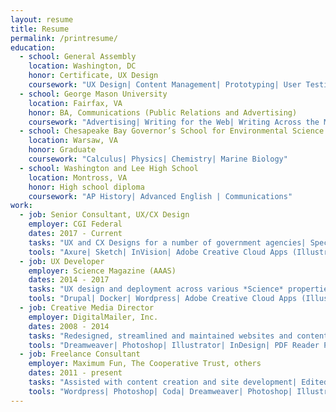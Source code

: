 ```yaml
---
layout: resume
title: Resume
permalink: /printresume/
education:
  - school: General Assembly
    location: Washington, DC
    honor: Certificate, UX Design
    coursework: "UX Design| Content Management| Prototyping| User Testing| Web Accessibility"
  - school: George Mason University
    location: Fairfax, VA
    honor: BA, Communications (Public Relations and Advertising)
    coursework: "Advertising| Writing for the Web| Writing Across the Media| Web Accessibility| Foundations of Mass Communication| Tech in Contemporary America| Cultural Studies"
  - school: Chesapeake Bay Governor’s School for Environmental Science and Mathematics
    location: Warsaw, VA
    honor: Graduate
    coursework: "Calculus| Physics| Chemistry| Marine Biology"
  - school: Washington and Lee High School
    location: Montross, VA
    honor: High school diploma
    coursework: "AP History| Advanced English | Communications"
work:
  - job: Senior Consultant, UX/CX Design
    employer: CGI Federal
    dates: 2017 - Current
    tasks: "UX and CX Designs for a number of government agencies| Specializing in rapid prototyping, clickable wireframing and the development of Design Pattern Libraries"
    tools: "Axure| Sketch| InVision| Adobe Creative Cloud Apps (Illustrator, Photoshop, etc.)| UXPin"
  - job: UX Developer
    employer: Science Magazine (AAAS)
    dates: 2014 - 2017
    tasks: "UX design and deployment across various *Science* properties| Focused on the improvement of internal processes and employees user experience| Built blogs, microsites, and sections of sciencemag.org using version-controlled code bases and styleguides| Oversaw the implementation and upkeep of ads on the sites| Developed an outreach program for the annual company conference| Created wireframes and mockups for new content areas| Worked on employee training materials and ongoing outreach with stakeholders"
    tools: "Drupal| Docker| Wordpress| Adobe Creative Cloud Apps (Illustrator, Photoshop, etc.)| Node.js| Gulp| Jekyll| PatternLab| UXPin| OmniGraffle| Invision | Adobe DTM | JIRA"
  - job: Creative Media Director
    employer: DigitalMailer, Inc.
    dates: 2008 - 2014
    tasks: "Redesigned, streamlined and maintained websites and content; installed CMS systems and analytics software| Ran and created content for three separate industry focused blogs; styled and integrated blogs into various websites| Assisted with development of several technology products| Created various print media pieces, such as advertisements, white papers, brochures, business cards, etc.| Wrote case studies, press releases, articles and other copy| Constructed a social media presence across several channels; wrote a social media guide for the use of clients and potential clients| Designed new templates for email newsletters and alerts; Created custom work for clients and partners| Spoke at several industry events; worked the floor at exhibitor’s halls; traveled to conferences across the country| Scheduled and managed webinars and other online meetings"
    tools: "Dreamweaver| Photoshop| Illustrator| InDesign| PDF Reader Pro| Microsoft Word| Powerpoint| Excel| MAMP| SalesForce| Twitter client for Mac| Google Analytics| AdWords| FeedBurner| Interspire email marketing tools| Active Campaign email marketing tools| MailChimp email marketing tools| Wordpress| Blogger"
  - job: Freelance Consultant
    employer: Maximum Fun, The Cooperative Trust, others
    dates: 2011 - present
    tasks: "Assisted with content creation and site development| Edited articles and industry-related content| Created artistic content for t-shirts and apparel"
    tools: "Wordpress| Photoshop| Coda| Dreamweaver| Photoshop| Illustrator| Pixelmator"
---
```

